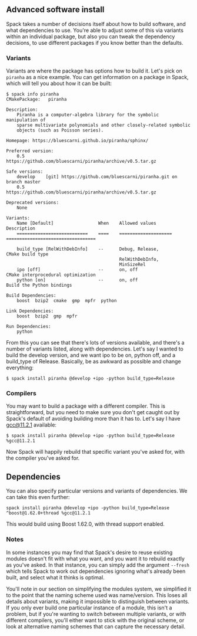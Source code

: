 ## Advanced software install

Spack takes a number of decisions itself about how to build software, and what
dependencies to use.  You're able to adjust some of this via variants within an
individual package, but also you can tweak the dependency decisions, to use
different packages if you know better than the defaults.

### Variants

Variants are where the package has options how to build it.  Let's pick on
`piranha` as a nice example.  You can get information on a package in Spack, which
will tell you about how it can be built:

```
$ spack info piranha
CMakePackage:   piranha

Description:
    Piranha is a computer-algebra library for the symbolic manipulation of
    sparse multivariate polynomials and other closely-related symbolic
    objects (such as Poisson series).

Homepage: https://bluescarni.github.io/piranha/sphinx/

Preferred version:  
    0.5        https://github.com/bluescarni/piranha/archive/v0.5.tar.gz

Safe versions:  
    develop    [git] https://github.com/bluescarni/piranha.git on branch master
    0.5        https://github.com/bluescarni/piranha/archive/v0.5.tar.gz

Deprecated versions:  
    None

Variants:
    Name [Default]                 When    Allowed values          Description
    ===========================    ====    ====================    ==================================

    build_type [RelWithDebInfo]    --      Debug, Release,         CMake build type
                                           RelWithDebInfo,         
                                           MinSizeRel              
    ipo [off]                      --      on, off                 CMake interprocedural optimization
    python [on]                    --      on, off                 Build the Python bindings

Build Dependencies:
    boost  bzip2  cmake  gmp  mpfr  python

Link Dependencies:
    boost  bzip2  gmp  mpfr

Run Dependencies:
    python
```
From this you can see that there's lots of versions available, and there's a
number of variants listed, along with dependencies.  Let's say I wanted to
build the develop version, and we want ipo to be on, python off, and a
build\_type of Release.  Basically, be as awkward as possible and change
everything:

```
$ spack install piranha @develop +ipo -python build_type=Release
```

### Compilers

You may want to build a package with a different compiler.  This is
straightforward, but you need to make sure you don't get caught out by Spack's
default of avoiding building more than it has to.  Let's say I have gcc@11.2.1
available:

```
$ spack install piranha @develop +ipo -python build_type=Release %gcc@11.2.1
```

Now Spack will happily rebuild that specific variant you've asked for, with the
compiler you've asked for.

## Dependencies

You can also specify particular versions and variants of dependencies.  We can
take this even further:

```
spack install piranha @develop +ipo -python build_type=Release ^boost@1.62.0+thread %gcc@11.2.1
```

This would build using Boost 1.62.0, with thread support enabled.

### Notes

In some instances you may find that Spack's desire to reuse existing modules
doesn't fit with what you want, and you want it to rebuild exactly as you've
asked.  In that instance, you can simply add the argument `--fresh` which tells
Spack to work out dependencies ignoring what's already been built, and select
what it thinks is optimal.

You'll note in our section on simplifying the modules system, we simplified it
to the point that the naming scheme used was name/version.  This loses all
details about variants, making it impossible to distinguish between variants.
If you only ever build one particular instance of a module, this isn't a
problem, but if you're wanting to switch between multiple variants, or with
different compilers, you'll either want to stick with the original scheme, or
look at alternative naming schemes that can capture the necessary detail.

